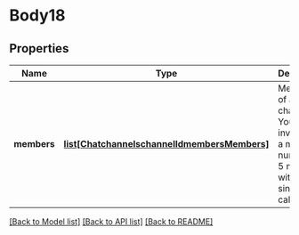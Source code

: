 # Body18

## Properties
Name | Type | Description | Notes
------------ | ------------- | ------------- | -------------
**members** | [**list[ChatchannelschannelIdmembersMembers]**](ChatchannelschannelIdmembersMembers.md) | Members of a channel. You can invite up to a max number of 5 members with a single API call. | [optional] 

[[Back to Model list]](../README.md#documentation-for-models) [[Back to API list]](../README.md#documentation-for-api-endpoints) [[Back to README]](../README.md)

